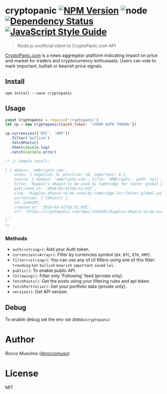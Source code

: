 # cryptopanic [![NPM Version](https://img.shields.io/npm/v/cryptopanic.svg)](https://www.npmjs.com/package/cryptopanic) ![node](https://img.shields.io/node/v/cryptopanic.svg) [![Dependency Status](https://david-dm.org/roccomuso/cryptopanic.png)](https://david-dm.org/roccomuso/cryptopanic) [![JavaScript Style Guide](https://img.shields.io/badge/code_style-standard-brightgreen.svg)](https://standardjs.com)

> Node.js unofficial client to CryptoPanic.com API

[CryptoPanic.com](https://cryptopanic.com) is a news aggregator platform indicating impact on price and market for traders and cryptocurrency enthusiasts. Users can vote to mark important, bullish or bearish price signals.

## Install

    npm install --save cryptopanic

## Usage

```javascript
const Cryptopanic = require('cryptopanic')
let cp = new Cryptopanic({auth_token: '<YOUR AUTH TOKEN>'})

cp.currencies(['BTC', 'XRP'])
  .filter('bullish')
  .fetchPosts()
  .then(console.log)
  .catch(console.error)

/* // Sample result:

[ { domain: 'ambcrypto.com',
    votes: { negative: 0, positive: 10, important: 8 },
    source: { domain: 'ambcrypto.com', title: 'AMBCrypto', path: null },
    title: 'Ripple’s xRapid to be used by Cambridge for faster global payments – market sentiment turns bullish!',
    published_at: '2018-03-01T16:51:03Z',
    slug: 'Ripples-xRapid-to-be-used-by-Cambridge-for-faster-global-payments-market-sentiment-turns-bullish',
    currencies: [ [Object] ],
    id: 1244292,
    created_at: '2018-03-01T16:51:03Z',
    url: 'https://cryptopanic.com/news/1244292/Ripples-xRapid-to-be-used-by-Cambridge-for-faster-global-payments-market-sentiment-turns-bullish' },
...
]
*/


```

### Methods

- `auth(<string>)`: Add your Auth token.
- `currencies(<Array>)`: Filter by currencies symbol (ex. `BTC`, `ETH`, `XRP`).
- `filter(<string>)`: You can use any of UI filters using one of this filter: `trending` `hot` `bullish` `bearish` `important` `saved` `lol`.
- `public()`: To enable public API.
- `following()`: Filter only 'Following' feed (private only).
- `fetchPosts()`: Get the posts using your filtering rules and api token.
- `fetchPortfolio()`: Get your portfolio data (private only).
- `version()`: Get API version.

## Debug

To enable debug set the env var `DEBUG=cryptopanic`

# Author

Rocco Musolino ([@roccomuso](https://twitter.com/roccomuso))

# License

MIT
